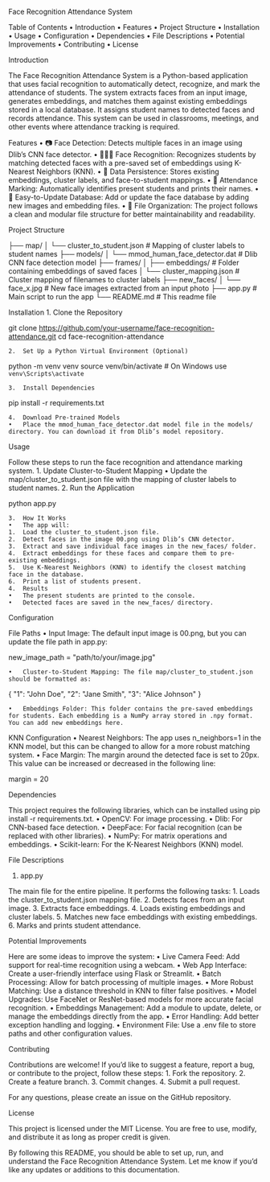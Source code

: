 Face Recognition Attendance System

Table of Contents
	•	Introduction
	•	Features
	•	Project Structure
	•	Installation
	•	Usage
	•	Configuration
	•	Dependencies
	•	File Descriptions
	•	Potential Improvements
	•	Contributing
	•	License

Introduction

The Face Recognition Attendance System is a Python-based application that uses facial recognition to automatically detect, recognize, and mark the attendance of students. The system extracts faces from an input image, generates embeddings, and matches them against existing embeddings stored in a local database. It assigns student names to detected faces and records attendance. This system can be used in classrooms, meetings, and other events where attendance tracking is required.

Features
	•	📷 Face Detection: Detects multiple faces in an image using Dlib’s CNN face detector.
	•	🧑‍🤝‍🧑 Face Recognition: Recognizes students by matching detected faces with a pre-saved set of embeddings using K-Nearest Neighbors (KNN).
	•	💾 Data Persistence: Stores existing embeddings, cluster labels, and face-to-student mappings.
	•	📑 Attendance Marking: Automatically identifies present students and prints their names.
	•	🔄 Easy-to-Update Database: Add or update the face database by adding new images and embedding files.
	•	📂 File Organization: The project follows a clean and modular file structure for better maintainability and readability.

Project Structure

├── map/
│   └── cluster_to_student.json   # Mapping of cluster labels to student names
├── models/
│   └── mmod_human_face_detector.dat  # Dlib CNN face detection model
├── frames/
│   ├── embeddings/                # Folder containing embeddings of saved faces
│   └── cluster_mapping.json      # Cluster mapping of filenames to cluster labels
├── new_faces/
│   └── face_x.jpg                # New face images extracted from an input photo
├── app.py                        # Main script to run the app
└── README.md                     # This readme file

Installation
	1.	Clone the Repository

git clone https://github.com/your-username/face-recognition-attendance.git
cd face-recognition-attendance


	2.	Set Up a Python Virtual Environment (Optional)

python -m venv venv
source venv/bin/activate  # On Windows use `venv\Scripts\activate`


	3.	Install Dependencies

pip install -r requirements.txt


	4.	Download Pre-trained Models
	•	Place the mmod_human_face_detector.dat model file in the models/ directory. You can download it from Dlib’s model repository.

Usage

Follow these steps to run the face recognition and attendance marking system.
	1.	Update Cluster-to-Student Mapping
	•	Update the map/cluster_to_student.json file with the mapping of cluster labels to student names.
	2.	Run the Application

python app.py


	3.	How It Works
	•	The app will:
	1.	Load the cluster_to_student.json file.
	2.	Detect faces in the image 00.png using Dlib’s CNN detector.
	3.	Extract and save individual face images in the new_faces/ folder.
	4.	Extract embeddings for these faces and compare them to pre-existing embeddings.
	5.	Use K-Nearest Neighbors (KNN) to identify the closest matching face in the database.
	6.	Print a list of students present.
	4.	Results
	•	The present students are printed to the console.
	•	Detected faces are saved in the new_faces/ directory.

Configuration

File Paths
	•	Input Image: The default input image is 00.png, but you can update the file path in app.py:

new_image_path = "path/to/your/image.jpg"


	•	Cluster-to-Student Mapping: The file map/cluster_to_student.json should be formatted as:

{
    "1": "John Doe",
    "2": "Jane Smith",
    "3": "Alice Johnson"
}


	•	Embeddings Folder: This folder contains the pre-saved embeddings for students. Each embedding is a NumPy array stored in .npy format. You can add new embeddings here.

KNN Configuration
	•	Nearest Neighbors: The app uses n_neighbors=1 in the KNN model, but this can be changed to allow for a more robust matching system.
	•	Face Margin: The margin around the detected face is set to 20px. This value can be increased or decreased in the following line:

margin = 20

Dependencies

This project requires the following libraries, which can be installed using pip install -r requirements.txt.
	•	OpenCV: For image processing.
	•	Dlib: For CNN-based face detection.
	•	DeepFace: For facial recognition (can be replaced with other libraries).
	•	NumPy: For matrix operations and embeddings.
	•	Scikit-learn: For the K-Nearest Neighbors (KNN) model.

File Descriptions

1. app.py

The main file for the entire pipeline. It performs the following tasks:
	1.	Loads the cluster_to_student.json mapping file.
	2.	Detects faces from an input image.
	3.	Extracts face embeddings.
	4.	Loads existing embeddings and cluster labels.
	5.	Matches new face embeddings with existing embeddings.
	6.	Marks and prints student attendance.

Potential Improvements

Here are some ideas to improve the system:
	•	Live Camera Feed: Add support for real-time recognition using a webcam.
	•	Web App Interface: Create a user-friendly interface using Flask or Streamlit.
	•	Batch Processing: Allow for batch processing of multiple images.
	•	More Robust Matching: Use a distance threshold in KNN to filter false positives.
	•	Model Upgrades: Use FaceNet or ResNet-based models for more accurate facial recognition.
	•	Embeddings Management: Add a module to update, delete, or manage the embeddings directly from the app.
	•	Error Handling: Add better exception handling and logging.
	•	Environment File: Use a .env file to store paths and other configuration values.

Contributing

Contributions are welcome! If you’d like to suggest a feature, report a bug, or contribute to the project, follow these steps:
	1.	Fork the repository.
	2.	Create a feature branch.
	3.	Commit changes.
	4.	Submit a pull request.

For any questions, please create an issue on the GitHub repository.

License

This project is licensed under the MIT License. You are free to use, modify, and distribute it as long as proper credit is given.

By following this README, you should be able to set up, run, and understand the Face Recognition Attendance System. Let me know if you’d like any updates or additions to this documentation.
